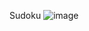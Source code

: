 Sudoku
![image](https://github.com/SanyamMadaan/Sudoku/assets/124160436/bf354d13-bbbb-4c3c-b5eb-f335090881df)
